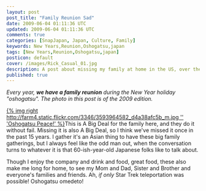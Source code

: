 ```yaml
---           
layout: post
post_title: "Family Reunion Sad"
date: 2009-06-04 01:11:36 UTC
updated: 2009-06-04 01:11:36 UTC
comments: true
categories: [SnapJapan, Japan, Culture, Family]
keywords: New Years,Reunion,Oshogatsu,japan
tags: [New Years,Reunion,Oshogatsu,japan]
posticon: default
cover: /images/Rick_Casual_01.jpg
description: A post about missing my family at home in the US, over the holidays, by Rick Cogley.
published: true
---
```


_Every year, **we have a family reunion** during the New Year holiday "_oshogatsu_". The photo in this post is of the 2009 edition._

<!--more--> 

[{% img right http://farm4.static.flickr.com/3346/3593964582_d4a38afc5b_m.jpg '' 'Oshogatsu Peace!' %}](http://www.flickr.com/photos/81796435@N00/3593964582 "View 'Oshogatsu Peace!' on Flickr.com")This is A Big Deal for the family here, and they do it without fail. Missing it is also A Big Deal, so I think we've missed it once in the past 15 years. I gather it's an Asian thing to have these big family gatherings, but I always feel like the odd man out, when the conversation turns to whatever it is that 60-ish-year-old Japanese folks like to talk about. 

Though I enjoy the company and drink and food, great food, these also make me long for home, to see my Mom and Dad, Sister and Brother and everyone's families and friends. Ah, _if only_ Star Trek teleportation was possible! Oshogatsu omedeto!


